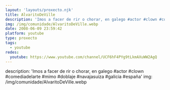 ```yaml
---
layout: 'layouts/proxecto.njk'
title: AlvaritoDeVille
description: 'Imos a facer de rir o chorar, en galego #actor #clown #comediadelarte #mimo #doblaje #navajasuiza #galicia #españa'
img: /img/comunidade/AlvaritoDeVille.webp
date: 2008-06-09 23:59:42
platform: youtube
type: proxecto
tags:
  - youtube
redes:
  youtube: https://www.youtube.com/channel/UCF6hF4PYg9tLkmAXuWW2AgQ
---
```

description: 'Imos a facer de rir o chorar, en galego #actor #clown #comediadelarte #mimo #doblaje #navajasuiza #galicia #españa'
img: /img/comunidade/AlvaritoDeVille.webp
